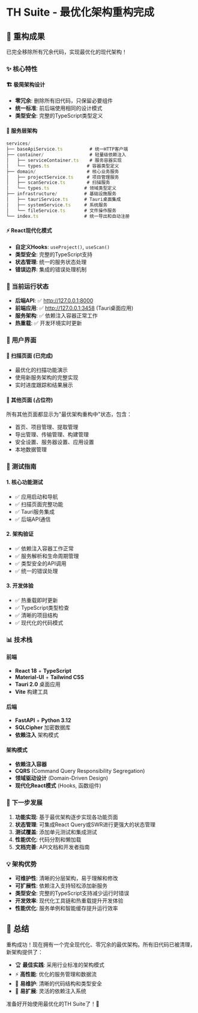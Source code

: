 # TH Suite - 最优化架构重构完成

## 🎉 重构成果

已完全移除所有冗余代码，实现最优化的现代架构！

### ✨ **核心特性**

#### 🏗️ **极简架构设计**
- **零冗余**: 删除所有旧代码，只保留必要组件
- **统一标准**: 前后端使用相同的设计模式
- **类型安全**: 完整的TypeScript类型定义

#### 🔧 **服务层架构**
```typescript
services/
├── baseApiService.ts          # 统一HTTP客户端
├── container/                 # 轻量级依赖注入
│   ├── serviceContainer.ts    # 服务容器实现
│   └── types.ts              # 容器类型定义
├── domain/                   # 核心业务服务
│   ├── projectService.ts     # 项目管理服务
│   ├── scanService.ts        # 扫描服务
│   └── types.ts             # 领域类型定义
├── infrastructure/          # 基础设施服务
│   ├── tauriService.ts      # Tauri桌面集成
│   ├── systemService.ts     # 系统服务
│   └── fileService.ts       # 文件操作服务
└── index.ts                 # 统一导出和自动注册
```

#### ⚡ **React现代化模式**
- **自定义Hooks**: `useProject()`, `useScan()` 
- **类型安全**: 完整的TypeScript支持
- **状态管理**: 统一的服务状态处理
- **错误边界**: 集成的错误处理机制

### 🎯 **当前运行状态**

- **后端API**: ✅ http://127.0.0.1:8000 
- **前端应用**: ✅ http://127.0.0.1:3458 (Tauri桌面应用)
- **服务架构**: ✅ 依赖注入容器正常工作
- **热重载**: ✅ 开发环境实时更新

### 📱 **用户界面**

#### 🚀 **扫描页面** (已完成)
- 最优化的扫描功能演示
- 使用新服务架构的完整实现
- 实时进度跟踪和结果展示

#### 🔧 **其他页面** (占位符)
所有其他页面都显示为"最优架构重构中"状态，包含：
- 首页、项目管理、提取管理
- 导出管理、传输管理、构建管理  
- 安全设置、服务器设置、应用设置
- 本地数据管理

### 🧪 **测试指南**

#### 1. **核心功能测试**
- ✅ 应用启动和导航
- ✅ 扫描页面完整功能
- ✅ Tauri服务集成
- ✅ 后端API通信

#### 2. **架构验证**
- ✅ 依赖注入容器工作正常
- ✅ 服务解析和生命周期管理
- ✅ 类型安全的API调用
- ✅ 统一的错误处理

#### 3. **开发体验**
- ✅ 热重载即时更新
- ✅ TypeScript类型检查
- ✅ 清晰的项目结构
- ✅ 现代化的代码模式

### 📊 **技术栈**

#### 前端
- **React 18** + **TypeScript**
- **Material-UI** + **Tailwind CSS**  
- **Tauri 2.0** 桌面应用
- **Vite** 构建工具

#### 后端  
- **FastAPI** + **Python 3.12**
- **SQLCipher** 加密数据库
- **依赖注入** 架构模式

#### 架构模式
- **依赖注入容器**
- **CQRS** (Command Query Responsibility Segregation)
- **领域驱动设计** (Domain-Driven Design)
- **现代化React模式** (Hooks, 函数组件)

### 🚀 **下一步发展**

1. **功能实现**: 基于最优架构逐步实现各功能页面
2. **状态管理**: 可集成React Query或SWR进行更强大的状态管理
3. **测试覆盖**: 添加单元测试和集成测试
4. **性能优化**: 代码分割和懒加载
5. **文档完善**: API文档和开发者指南

### 💡 **架构优势**

- **可维护性**: 清晰的分层架构，易于理解和修改
- **可扩展性**: 依赖注入支持轻松添加新服务
- **类型安全**: 完整的TypeScript支持减少运行时错误
- **开发效率**: 现代化工具链和热重载提升开发体验
- **性能优化**: 服务单例和智能缓存提升运行效率

## 🎊 总结

重构成功！现在拥有一个完全现代化、零冗余的最优架构。所有旧代码已被清理，新架构提供了：

- 🏆 **最佳实践**: 采用行业标准的架构模式
- ⚡ **高性能**: 优化的服务管理和数据流
- 🔧 **易维护**: 清晰的代码结构和类型安全
- 🚀 **易扩展**: 灵活的依赖注入系统

准备好开始使用最优化的TH Suite了！🎉